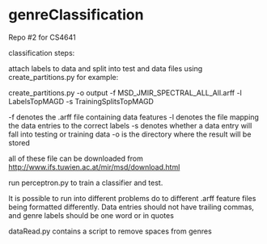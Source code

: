 # genreClassification
Repo #2 for CS4641


classification steps:


attach labels to data and split into test and data files using create_partitions.py
for example:

create_partitions.py -o output -f MSD_JMIR_SPECTRAL_ALL_All.arff -l LabelsTopMAGD -s TrainingSplitsTopMAGD

-f denotes the .arff file containing data features
-l denotes the file mapping the data entries to the correct labels
-s denotes whether a data entry will fall into testing or training data
-o is the directory where the result will be stored

all of these file can be downloaded from http://www.ifs.tuwien.ac.at/mir/msd/download.html



run perceptron.py to train a classifier and test.



It is possible to run into different problems do to different .arff feature files being formatted differently.
Data entries should not have trailing commas, and genre labels should be one word or in quotes

dataRead.py contains a script to remove spaces from genres